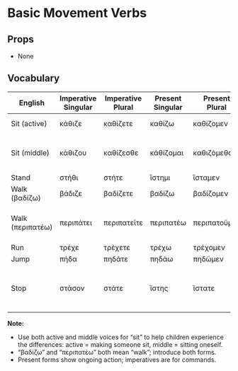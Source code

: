# Basic Movement Verbs

## Props

- None

## Vocabulary

| English | Imperative Singular | Imperative Plural | Present Singular | Present Plural | Notes |
|--------------|--------------------|-------------------|------------------|---------------|---------------------------------------------|
| Sit (active) | κάθιζε | καθίζετε | καθίζω | καθίζομεν | Initiate sitting action |
| Sit (middle) | κάθιζου | καθίζεσθε | κάθίζομαι | καθιζόμεθα | Take a seat for oneself (emphasis on self) |
| Stand | στήθι | στήτε | ἵστημι | ἵσταμεν | |
| Walk (βαδίζω)| βάδιζε | βαδίζετε | βαδίζω | βαδίζομεν | Basic verb for walk |
| Walk (περιπατέω)| περιπάτει | περιπατεῖτε | περιπατέω | περιπατοῦμεν | To walk around, walk (general sense) |
| Run | τρέχε | τρέχετε | τρέχω | τρέχομεν | |
| Jump | πήδα | πηδᾶτε | πηδάω | πηδῶμεν | |
| Stop | στάσον | στάτε | ἵστης | ἵστατε | For “stand/stop”! (use with physical action) |

**Note:**

- Use both active and middle voices for “sit” to help children experience the differences: active = making someone sit, middle = sitting oneself.
- “βαδίζω” and “περιπατέω” both mean “walk”; introduce both forms.
- Present forms show ongoing action; imperatives are for commands.
